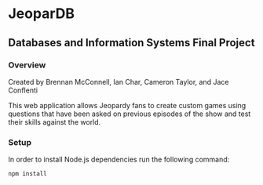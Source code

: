# JeoparDB
##  Databases and Information Systems Final Project 

### Overview
Created by Brennan McConnell, Ian Char, Cameron Taylor, and Jace Conflenti

This web application allows Jeopardy fans to create custom games using questions that have been
asked on previous episodes of the show and test their skills against the world.

### Setup
In order to install Node.js dependencies run the following command:
```
npm install
```

